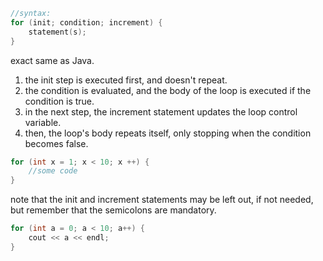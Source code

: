 ```cpp
//syntax:
for (init; condition; increment) {
	statement(s);
}
```
exact same as Java.
1. the init step is executed first, and doesn't repeat.
2. the condition is evaluated, and the body of the loop is executed if the condition is true.
3. in the next step, the increment statement updates the loop control variable.
4. then, the loop's body repeats itself, only stopping when the condition becomes false.
```cpp
for (int x = 1; x < 10; x ++) {
	//some code
}
```
note that the init and increment statements may be left out, if not needed, but remember that the semicolons are mandatory.

```cpp
for (int a = 0; a < 10; a++) {
	cout << a << endl;
}
```